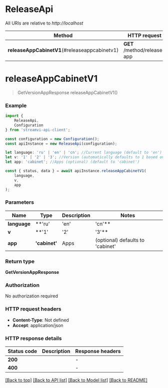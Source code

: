 # ReleaseApi

All URIs are relative to *http://localhost*

|Method | HTTP request | Description|
|------------- | ------------- | -------------|
|**releaseAppCabinetV1**(#releaseappcabinetv1) | **GET** /method/release-app | Get current version app|

# **releaseAppCabinetV1**
> GetVersionAppResponse releaseAppCabinetV1()


### Example

```typescript
import {
    ReleaseApi,
    Configuration
} from 'streamvi-api-client';

const configuration = new Configuration();
const apiInstance = new ReleaseApi(configuration);

let language: 'ru' | 'en' | 'cn'; //Current language (default to 'en')
let v: '1' | '2' | '3'; //Version (automatically defaults to 1 based on method version, can be overridden) (optional) (default to '1')
let app: 'cabinet'; //Apps (optional) (default to 'cabinet')

const { status, data } = await apiInstance.releaseAppCabinetV1(
    language,
    v,
    app
);
```

### Parameters

|Name | Type | Description  | Notes|
|------------- | ------------- | ------------- | -------------|
| **language** | **'ru' | 'en' | 'cn'** | Current language | defaults to 'en'|
| **v** | **'1' | '2' | '3'** | Version (automatically defaults to 1 based on method version, can be overridden) | (optional) defaults to '1'|
| **app** | **'cabinet'** | Apps | (optional) defaults to 'cabinet'|


### Return type

**GetVersionAppResponse**

### Authorization

No authorization required

### HTTP request headers

 - **Content-Type**: Not defined
 - **Accept**: application/json


### HTTP response details
| Status code | Description | Response headers |
|-------------|-------------|------------------|
|**200** |  |  -  |
|**400** |  |  -  |

[[Back to top]](#) [[Back to API list]](../README.md#documentation-for-api-endpoints) [[Back to Model list]](../README.md#documentation-for-models) [[Back to README]](../README.md)

